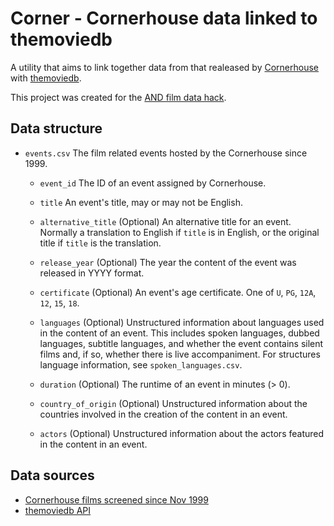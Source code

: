 # Corner - Cornerhouse data linked to themoviedb

A utility that aims to link together data from that realeased by
[Cornerhouse](http://www.cornerhouse.org/) with
[themoviedb](https://www.themoviedb.org/).

This project was created for the [AND film data
hack](http://www.andfestival.org.uk/blog/and-hack1-datasets/).


## Data structure

* `events.csv` The film related events hosted by the Cornerhouse since 1999.

  * `event_id` The ID of an event assigned by Cornerhouse.

  * `title` An event's title, may or may not be English.

  * `alternative_title` (Optional) An alternative title for an event. Normally
     a translation to English if `title` is in English, or the original title
     if `title` is the translation.

  * `release_year` (Optional) The year the content of the event was released in
    YYYY format.

  * `certificate` (Optional) An event's age certificate. One of `U`, `PG`,
    `12A`, `12`, `15`, `18`.

  * `languages` (Optional) Unstructured information about languages used in the
    content of an event. This includes spoken languages, dubbed languages,
    subtitle languages, and whether the event contains silent films and, if so,
    whether there is live accompaniment. For structures language information,
    see `spoken_languages.csv`.

  * `duration` (Optional) The runtime of an event in minutes (> 0).

  * `country_of_origin` (Optional) Unstructured information about the countries
    involved in the creation of the content in an event.

  * `actors` (Optional) Unstructured information about the actors featured
    in the content in an event.


## Data sources
- [Cornerhouse films screened since Nov
  1999](http://www.andfestival.org.uk/wp-content/uploads/2014/06/Cornerhouse-films-screened-since-Nov-1999.csv)
- [themoviedb API](http://docs.themoviedb.apiary.io/)

